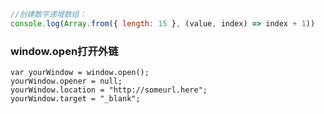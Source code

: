 ```javascript
//创建数字递增数组：
console.log(Array.from({ length: 15 }, (value, index) => index + 1))
```

### window.open打开外链

```
var yourWindow = window.open();
yourWindow.opener = null;
yourWindow.location = "http://someurl.here";
yourWindow.target = "_blank";
```

